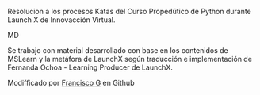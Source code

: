 







Resolucion a los procesos Katas del Curso Propedútico de Python durante Launch X de Innovacción Virtual.

MD

Se trabajo con material desarrollado con base en los contenidos de MSLearn y la metáfora de LaunchX según traducción e implementación de Fernanda Ochoa - Learning Producer de LaunchX.

Modifficado por [Francisco G](https://github.com/Frank-t1 "Frank-t1") en Github
